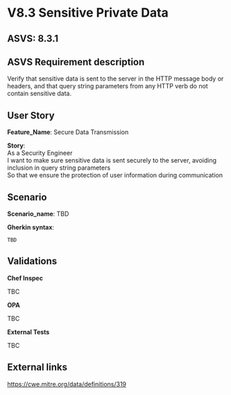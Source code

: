 # V8.3 Sensitive Private Data

## ASVS: 8.3.1

## ASVS Requirement description

Verify that sensitive data is sent to the server in the HTTP message body or
headers, and that query string parameters from any HTTP verb do not contain
sensitive data.

## User Story

**Feature_Name**: Secure Data Transmission

**Story**:\
As a Security Engineer\
I want to make sure sensitive data is sent securely to the server, avoiding inclusion
in query string parameters\
So that we ensure the protection of user information during communication

## Scenario

**Scenario_name**: TBD

**Gherkin syntax**:

```gherkin
TBD
```

## Validations

**Chef Inspec**

TBC

**OPA**

TBC

**External Tests**

TBC

## External links

<https://cwe.mitre.org/data/definitions/319>
